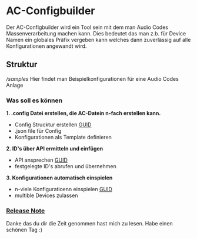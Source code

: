 # AC-Configbuilder
Der AC-Configbuilder wird ein Tool sein mit dem man Audio Codes Massenverarbeitung machen kann. Dies bedeutet das man z.b. für Device Namen ein globales Präfix vergeben kann welches dann zuverlässig auf alle Konfigurationen angewandt wird.

## Struktur
_/samples_
Hier findet man Beispielkonfigurationen für eine Audio Codes Anlage


### Was soll es können
**1.  .config Datei erstellen, die AC-Datein n-fach erstellen kann.**
   * Config Strucktur erstellen [GUID](https://www.audiocodes.com/media/13244/gateway-and-sbc-cli-reference-guide-ver-72.pdf)
   * .json file für Config
   * Konfigurationen als Template definieren

**2. ID's über API ermitteln und einfügen**
  * API ansprechen [GUID](https://www.audiocodes.com/media/13528/rest-api-for-mediant-devices-ver-72.pdf)
  * festgelegte ID's abrufen und übernehmen
 
**3. Konfigurationen automatisch einspielen**
  * n-viele Konfiguratioenn einspielen [GUID](https://www.audiocodes.com/media/13528/rest-api-for-mediant-devices-ver-72.pdf)
  * multible Devices zulassen

### [Release Note](https://github.com/AC-Fernglas/AC-Configbuilder/blob/Version_00/ReleaseNote.md)

Danke das du dir die Zeit genommen hast mich zu lesen. 
Habe einen schönen Tag :)
